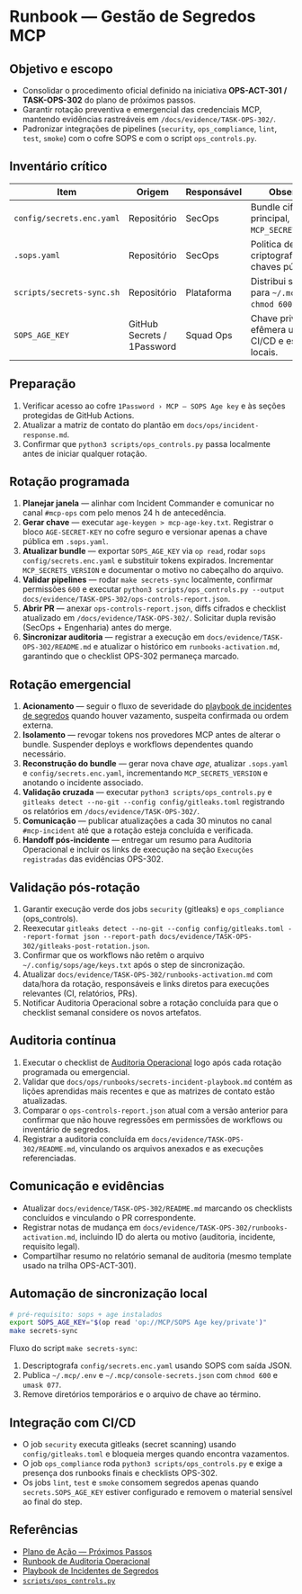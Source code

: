 # Runbook — Gestão de Segredos MCP

## Objetivo e escopo

- Consolidar o procedimento oficial definido na iniciativa **OPS-ACT-301 / TASK-OPS-302** do plano de próximos passos.
- Garantir rotação preventiva e emergencial das credenciais MCP, mantendo evidências rastreáveis em `/docs/evidence/TASK-OPS-302/`.
- Padronizar integrações de pipelines (`security`, `ops_compliance`, `lint`, `test`, `smoke`) com o cofre SOPS e com o script `ops_controls.py`.

## Inventário crítico

| Item | Origem | Responsável | Observação |
| ---- | ------ | ----------- | ---------- |
| `config/secrets.enc.yaml` | Repositório | SecOps | Bundle cifrado principal, inclui `MCP_SECRETS_VERSION`. |
| `.sops.yaml` | Repositório | SecOps | Politica de criptografia com chaves públicas *age*. |
| `scripts/secrets-sync.sh` | Repositório | Plataforma | Distribui segredos para `~/.mcp` com `chmod 600`. |
| `SOPS_AGE_KEY` | GitHub Secrets / 1Password | Squad Ops | Chave privada efêmera usada em CI/CD e estações locais. |

## Preparação

1. Verificar acesso ao cofre `1Password › MCP – SOPS Age key` e às seções protegidas de GitHub Actions.
2. Atualizar a matriz de contato do plantão em `docs/ops/incident-response.md`.
3. Confirmar que `python3 scripts/ops_controls.py` passa localmente antes de iniciar qualquer rotação.

## Rotação programada

1. **Planejar janela** — alinhar com Incident Commander e comunicar no canal `#mcp-ops` com pelo menos 24 h de antecedência.
2. **Gerar chave** — executar `age-keygen > mcp-age-key.txt`. Registrar o bloco `AGE-SECRET-KEY` no cofre seguro e versionar apenas a chave pública em `.sops.yaml`.
3. **Atualizar bundle** — exportar `SOPS_AGE_KEY` via `op read`, rodar `sops config/secrets.enc.yaml` e substituir tokens expirados. Incrementar `MCP_SECRETS_VERSION` e documentar o motivo no cabeçalho do arquivo.
4. **Validar pipelines** — rodar `make secrets-sync` localmente, confirmar permissões `600` e executar `python3 scripts/ops_controls.py --output docs/evidence/TASK-OPS-302/ops-controls-report.json`.
5. **Abrir PR** — anexar `ops-controls-report.json`, diffs cifrados e checklist atualizado em `/docs/evidence/TASK-OPS-302/`. Solicitar dupla revisão (SecOps + Engenharia) antes do merge.
6. **Sincronizar auditoria** — registrar a execução em `docs/evidence/TASK-OPS-302/README.md` e atualizar o histórico em `runbooks-activation.md`, garantindo que o checklist OPS-302 permaneça marcado.

## Rotação emergencial

1. **Acionamento** — seguir o fluxo de severidade do [playbook de incidentes de segredos](secrets-incident-playbook.md) quando houver vazamento, suspeita confirmada ou ordem externa.
2. **Isolamento** — revogar tokens nos provedores MCP antes de alterar o bundle. Suspender deploys e workflows dependentes quando necessário.
3. **Reconstrução do bundle** — gerar nova chave *age*, atualizar `.sops.yaml` e `config/secrets.enc.yaml`, incrementando `MCP_SECRETS_VERSION` e anotando o incidente associado.
4. **Validação cruzada** — executar `python3 scripts/ops_controls.py` e `gitleaks detect --no-git --config config/gitleaks.toml` registrando os relatórios em `/docs/evidence/TASK-OPS-302/`.
5. **Comunicação** — publicar atualizações a cada 30 minutos no canal `#mcp-incident` até que a rotação esteja concluída e verificada.
6. **Handoff pós-incidente** — entregar um resumo para Auditoria Operacional e incluir os links de execução na seção `Execuções registradas` das evidências OPS-302.

## Validação pós-rotação

1. Garantir execução verde dos jobs `security` (gitleaks) e `ops_compliance` (ops_controls).
2. Reexecutar `gitleaks detect --no-git --config config/gitleaks.toml --report-format json --report-path docs/evidence/TASK-OPS-302/gitleaks-post-rotation.json`.
3. Confirmar que os workflows não retêm o arquivo `~/.config/sops/age/keys.txt` após o step de sincronização.
4. Atualizar `docs/evidence/TASK-OPS-302/runbooks-activation.md` com data/hora da rotação, responsáveis e links diretos para execuções relevantes (CI, relatórios, PRs).
5. Notificar Auditoria Operacional sobre a rotação concluída para que o checklist semanal considere os novos artefatos.

## Auditoria contínua

1. Executar o checklist de [Auditoria Operacional](auditoria-operacional.md) logo após cada rotação programada ou emergencial.
2. Validar que `docs/ops/runbooks/secrets-incident-playbook.md` contém as lições aprendidas mais recentes e que as matrizes de contato estão atualizadas.
3. Comparar o `ops-controls-report.json` atual com a versão anterior para confirmar que não houve regressões em permissões de workflows ou inventário de segredos.
4. Registrar a auditoria concluída em `docs/evidence/TASK-OPS-302/README.md`, vinculando os arquivos anexados e as execuções referenciadas.

## Comunicação e evidências

- Atualizar `docs/evidence/TASK-OPS-302/README.md` marcando os checklists concluídos e vinculando o PR correspondente.
- Registrar notas de mudança em `docs/evidence/TASK-OPS-302/runbooks-activation.md`, incluindo ID do alerta ou motivo (auditoria, incidente, requisito legal).
- Compartilhar resumo no relatório semanal de auditoria (mesmo template usado na trilha OPS-ACT-301).

## Automação de sincronização local

```bash
# pré-requisito: sops + age instalados
export SOPS_AGE_KEY="$(op read 'op://MCP/SOPS Age key/private')"
make secrets-sync
```

Fluxo do script `make secrets-sync`:

1. Descriptografa `config/secrets.enc.yaml` usando SOPS com saída JSON.
2. Publica `~/.mcp/.env` e `~/.mcp/console-secrets.json` com `chmod 600` e `umask 077`.
3. Remove diretórios temporários e o arquivo de chave ao término.

## Integração com CI/CD

- O job `security` executa gitleaks (secret scanning) usando `config/gitleaks.toml` e bloqueia merges quando encontra vazamentos.
- O job `ops_compliance` roda `python3 scripts/ops_controls.py` e exige a presença dos runbooks finais e checklists OPS-302.
- Os jobs `lint`, `test` e `smoke` consomem segredos apenas quando `secrets.SOPS_AGE_KEY` estiver configurado e removem o material sensível ao final do step.

## Referências

- [Plano de Ação — Próximos Passos](../../next-steps-activation.md)
- [Runbook de Auditoria Operacional](auditoria-operacional.md)
- [Playbook de Incidentes de Segredos](secrets-incident-playbook.md)
- [`scripts/ops_controls.py`](../../../scripts/ops_controls.py)

